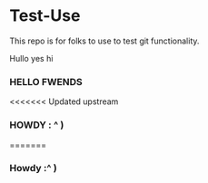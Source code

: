 # Test-Use
This repo is for folks to use to test git functionality.

Hullo yes hi
### HELLO FWENDS

<<<<<<< Updated upstream
### HOWDY :   ^          )
=======

### Howdy :^   )
